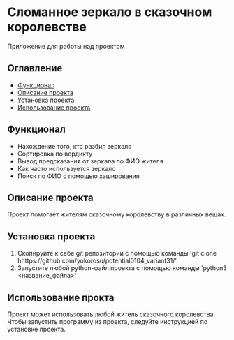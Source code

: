 # Сломанное зеркало в сказочном королевстве
Приложение для работы над проектом

## Оглавление
- [Функционал](#функционал)
- [Описание проекта](#Описание-проекта)
- [Установка проекта](#установка-проекта)
- [Использование проекта](#использование-проекта)

## Функционал

- Нахождение того, кто разбил зеркало
- Сортировка по вердикту
- Вывод предсказания от зеркала по ФИО жителя
- Как часто используется зеркало
- Поиск по ФИО с помощью хэширования

## Описание проекта
Проект помогает жителям сказочному королевству в различных вещах. 

## Установка проекта
1. Скопируйте к себе git репозиторий с помощью команды
   'git clone hhttps://github.com/yokorosu/potential0104_variant31/'
2. Запустите любой python-файл проекта с помощью команды
   'python3 <название_файла>'

## Использование прокта
Проект может использовать любой житель сказочного королевства. Чтобы запустить программу из проекта, следуйте инструкцией по установке проекта.



